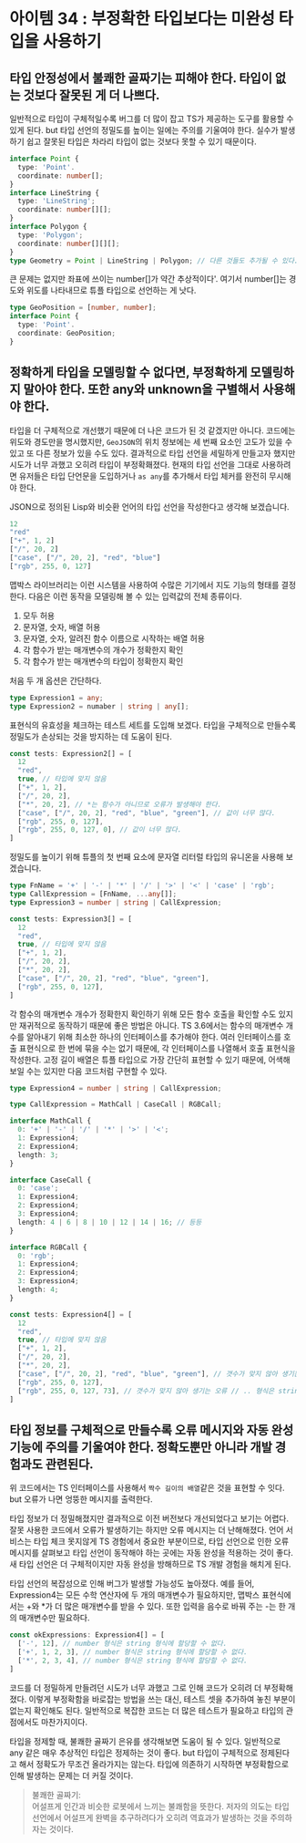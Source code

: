 # 아이템 34 : 부정확한 타입보다는 미완성 타입을 사용하기

## 타입 안정성에서 불쾌한 골짜기는 피해야 한다. 타입이 없는 것보다 잘못된 게 더 나쁘다.
일반적으로 타입이 구체적일수록 버그를 더 많이 잡고 TS가 제공하는 도구를 활용할 수 있게 된다. but 타입 선언의 정밀도를 높이는 일에는 주의를 기울여야 한다. 실수가 발생하기 쉽고 잘못된 타입은 차라리 타입이 없는 것보다 못할 수 있기 때문이다.
``` ts
interface Point {
  type: 'Point'.
  coordinate: number[];
}
interface LineString {
  type: 'LineString';
  coordinate: number[][];
}
interface Polygon {
  type: 'Polygon';
  coordinate: number[][][];
}
type Geometry = Point | LineString | Polygon; // 다른 것들도 추가될 수 있다.
```

큰 문제는 없지만 좌표에 쓰이는 number[]가 약간 추상적이다'. 여기서 number[]는 경도와 위도를 나타내므로 튜플 타입으로 선언하는 게 낫다.

``` ts
type GeoPosition = [number, number];
interface Point {
  type: 'Point'.
  coordinate: GeoPosition;
}
```

## 정확하게 타입을 모델링할 수 없다면, 부정확하게 모델링하지 말아야 한다. 또한 any와 unknown을 구별해서 사용해야 한다.
타입을 더 구체적으로 개선했기 때문에 더 나은 코드가 된 것 같겠지만 아니다. 코드에는 위도와 경도만을 명시했지만, `GeoJSON`의 위치 정보에는 세 번째 요소인 고도가 있을 수 있고 또 다른 정보가 있을 수도 있다. 결과적으로 타입 선언을 세밀하게 만들고자 했지만 시도가 너무 과했고 오히려 타입이 부정확홰졌다. 
현재의 타입 선언을 그대로 사용하려면 유저들은 타입 단언문을 도입하거나 `as any`를 추가해서 타입 체커를 완전히 무시해야 한다.<br>

JSON으로 정의된 Lisp와 비슷환 언어의 타입 선언을 작성한다고 생각해 보겠습니다.
``` ts
12
"red"
["+", 1, 2]
["/", 20, 2]
["case", ["/", 20, 2], "red", "blue"]
["rgb", 255, 0, 127]
```
맵박스 라이브러리는 이런 시스템을 사용하여 수많은 기기에서 지도 기능의 형태를 결정한다. 다음은 이런 동작을 모델링해 볼 수 있는 입력값의 전체 종류이다.

1. 모두 허용
2. 문자열, 숫자, 배열 허용
3. 문자열, 숫자, 알려진 함수 이름으로 시작하는 배열 허용
4. 각 함수가 받는 매개변수의 개수가 정확한지 확인
5. 각 함수가 받는 매개변수의 타입이 정확한지 확인

처음 두 개 옵션은 간단하다.
``` ts
type Expression1 = any;
type Expression2 = numaber | string | any[];
```

표현식의 유효성을 체크하는 테스트 세트를 도입해 보겠다. 타입을 구체적으로 만들수록 정밀도가 손상되는 것을 방지하는 데 도움이 된다.

``` ts
const tests: Expression2[] = [
  12
  "red",
  true, // 타입에 맞지 않음
  ["+", 1, 2],
  ["/", 20, 2],
  ["*", 20, 2], // *는 함수가 아니므로 오류가 발생해야 한다.
  ["case", ["/", 20, 2], "red", "blue", "green"], // 값이 너무 많다.
  ["rgb", 255, 0, 127],
  ["rgb", 255, 0, 127, 0], // 값이 너무 많다.
]
```

정밀도를 높이기 위해 튜플의 첫 번째 요소에 문자열 리터럴 타입의 유니온을 사용해 보겠습니다.
``` ts
type FnName = '+' | '-' | '*' | '/' | '>' | '<' | 'case' | 'rgb';
type CallExpression = [FnName, ...any[]];
type Expression3 = number | string | CallExpression;

const tests: Expression3[] = [
  12
  "red",
  true, // 타입에 맞지 않음
  ["+", 1, 2],
  ["/", 20, 2],
  ["*", 20, 2],
  ["case", ["/", 20, 2], "red", "blue", "green"],
  ["rgb", 255, 0, 127],
]
```

각 함수의 매개변수 개수가 정확한지 확인하기 위해 모든 함수 호출을 확인할 수도 있지만 재귀적으로 동작하기 때문에 좋은 방법은 아니다. TS 3.6에서는 함수의 매개변수 개수를 알아내기 위해 최소한 하나의 인터페이스를 추가해야 한다. 여러 인터페이스를 호출 표현식으로 한 번에 묶을 수는 없기 때문에, 각 인터페이스를 나열해서 호출 표현식을 작성한다. 고정 길이 배열은 튜플 타입으로 가장 간단히 표현할 수 있기 때문에, 어색해보일 수는 있지만 다음 코드처럼 구현할 수 있다.

``` ts
type Expression4 = number | string | CallExpression;

type CallExpression = MathCall | CaseCall | RGBCall;

interface MathCall {
  0: '+' | '-' | '/' | '*' | '>' | '<';
  1: Expression4;
  2: Expression4;
  length: 3;
}

interface CaseCall {
  0: 'case';
  1: Expression4;
  2: Expression4;
  3: Expression4;
  length: 4 | 6 | 8 | 10 | 12 | 14 | 16; // 등등
}

interface RGBCall {
  0: 'rgb';
  1: Expression4;
  2: Expression4;
  3: Expression4;
  length: 4;
}

const tests: Expression4[] = [
  12
  "red",
  true, // 타입에 맞지 않음
  ["+", 1, 2],
  ["/", 20, 2],
  ["*", 20, 2],
  ["case", ["/", 20, 2], "red", "blue", "green"], // 갯수가 맞지 않아 생기는 오류, ["case", [...], ...]형식은 string 형식에 할당할 수 없다.
  ["rgb", 255, 0, 127],
  ["rgb", 255, 0, 127, 73], // 갯수가 맞지 않아 생기는 오류 // .. 형식은 string 형식에 할당할 수 없다.
]
```

## 타입 정보를 구체적으로 만들수록 오류 메시지와 자동 완성 기능에 주의를 기울여야 한다. 정확도뿐만 아니라 개발 경험과도 관련된다.
위 코드에서는 TS 인터페이스를 사용해서 `짝수 길이의 배열`같은 것을 표현할 수 잇다. but 오류가 나면 엉뚱한 메시지를 출력한다.

타입 정보가 더 정밀해졌지만 결과적으로 이전 버전보다 개선되었다고 보기는 어렵다. 잘못 사용한 코드에서 오류가 발생하기는 하지만 오류 메시지는 더 난해해졌다. 언어 서비스는 타입 체크 못지않게 TS 경험에서 중요한 부분이므로, 타입 선언으로 인한 오류 메시지를 살펴보고 타입 선언이 동작해야 하는 곳에는 자동 완성을 적용하는 것이 좋다. 새 타입 선언은 더 구체적이지만 자동 완성을 방해하므로 TS 개발 경험을 해치게 된다.

타입 선언의 복잡성으로 인해 버그가 발생할 가능성도 높아졌다. 예를 들어, Expression4는 모든 수학 연산자에 두 개의 매개변수가 필요하지만, 맵박스 표현식에서는 +와 *가 더 많은 매개변수를 받을 수 있다. 또한 입력을 음수로 바꿔 주는 -는 한 개의 매개변수만 필요하다.
``` ts
const okExpressions: Expression4[] = [
  ['-', 12], // number 형식은 string 형식에 할당할 수 없다.
  ['+', 1, 2, 3], // number 형식은 string 형식에 할당할 수 없다.
  ['*', 2, 3, 4], // number 형식은 string 형식에 할당할 수 없다.
]
```
코드를 더 정밀하게 만들려던 시도가 너무 과했고 그로 인해 코드가 오히려 더 부정확해졌다. 이렇게 부정확함을 바로잡는 방법을 쓰는 대신, 테스트 셋을 추가하여 놓친 부분이 없는지 확인해도 된다. 일반적으로 복잡한 코드는 더 많은 테스트가 필요하고 타입의 관점에서도 마찬가지이다.

타입을 정제할 때, 불쾌한 골짜기 은유를 생각해보면 도움이 될 수 있다. 일반적으로 any 같은 매우 추상적인 타입은 정제하는 것이 좋다. but 타입이 구체적으로 정제된다고 해서 정확도가 무조건 올라가지는 않는다. 타입에 의존하기 시작하면 부정확함으로 인해 발생하는 문제는 더 커질 것이다.
> 불쾌한 골짜기:<br>어설프게 인간과 비슷한 로봇에서 느끼는 불쾌함을 뜻한다. 저자의 의도는 타입 선언에서 어설프게 완벽을 추구하려다가 오히려 역효과가 발생하는 것을 주의하자는 것이다.
